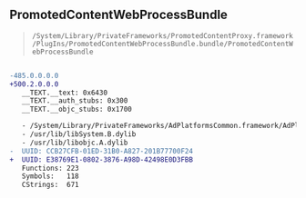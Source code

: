 ## PromotedContentWebProcessBundle

> `/System/Library/PrivateFrameworks/PromotedContentProxy.framework/PlugIns/PromotedContentWebProcessBundle.bundle/PromotedContentWebProcessBundle`

```diff

-485.0.0.0.0
+500.2.0.0.0
   __TEXT.__text: 0x6430
   __TEXT.__auth_stubs: 0x300
   __TEXT.__objc_stubs: 0x1700

   - /System/Library/PrivateFrameworks/AdPlatformsCommon.framework/AdPlatformsCommon
   - /usr/lib/libSystem.B.dylib
   - /usr/lib/libobjc.A.dylib
-  UUID: CCB27CFB-01ED-31B0-A827-201B77700F24
+  UUID: E38769E1-0802-3876-A98D-42498E0D3FBB
   Functions: 223
   Symbols:   118
   CStrings:  671

```
